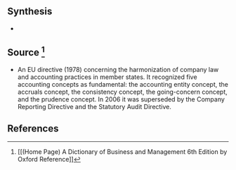 ## Synthesis
- 
## Source [^1]
- An EU directive (1978) concerning the harmonization of company law and accounting practices in member states. It recognized five accounting concepts as fundamental: the accounting entity concept, the accruals concept, the consistency concept, the going-concern concept, and the prudence concept. In 2006 it was superseded by the Company Reporting Directive and the Statutory Audit Directive.
## References

[^1]: [[(Home Page) A Dictionary of Business and Management 6th Edition by Oxford Reference]]